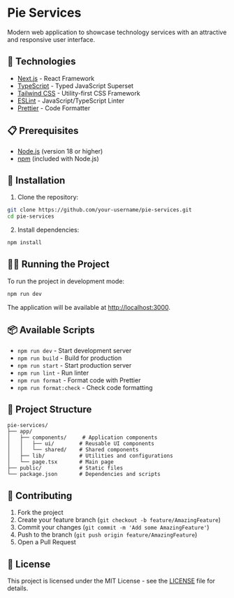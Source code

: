 # Pie Services

Modern web application to showcase technology services with an attractive and responsive user interface.

## 🚀 Technologies

- [Next.js](https://nextjs.org/) - React Framework
- [TypeScript](https://www.typescriptlang.org/) - Typed JavaScript Superset
- [Tailwind CSS](https://tailwindcss.com/) - Utility-first CSS Framework
- [ESLint](https://eslint.org/) - JavaScript/TypeScript Linter
- [Prettier](https://prettier.io/) - Code Formatter

## 📋 Prerequisites

- [Node.js](https://nodejs.org/) (version 18 or higher)
- [npm](https://www.npmjs.com/) (included with Node.js)

## 🔧 Installation

1. Clone the repository:

```bash
git clone https://github.com/your-username/pie-services.git
cd pie-services
```

2. Install dependencies:

```bash
npm install
```

## 🏃‍♂️ Running the Project

To run the project in development mode:

```bash
npm run dev
```

The application will be available at [http://localhost:3000](http://localhost:3000).

## 📦 Available Scripts

- `npm run dev` - Start development server
- `npm run build` - Build for production
- `npm run start` - Start production server
- `npm run lint` - Run linter
- `npm run format` - Format code with Prettier
- `npm run format:check` - Check code formatting

## 🎨 Project Structure

```
pie-services/
├── app/
│   ├── components/     # Application components
│   │   ├── ui/        # Reusable UI components
│   │   └── shared/    # Shared components
│   ├── lib/           # Utilities and configurations
│   └── page.tsx       # Main page
├── public/            # Static files
└── package.json       # Dependencies and scripts
```

## 🤝 Contributing

1. Fork the project
2. Create your feature branch (`git checkout -b feature/AmazingFeature`)
3. Commit your changes (`git commit -m 'Add some AmazingFeature'`)
4. Push to the branch (`git push origin feature/AmazingFeature`)
5. Open a Pull Request

## 📄 License

This project is licensed under the MIT License - see the [LICENSE](LICENSE) file for details.
